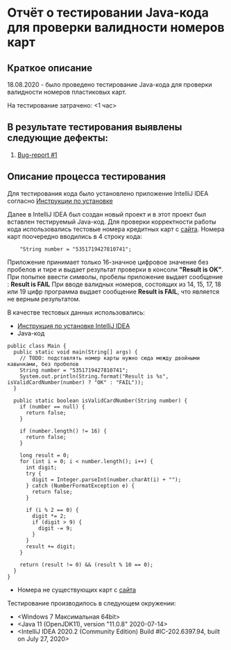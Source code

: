 # Отчёт о тестировании Java-кода для проверки валидности номеров карт

## Краткое описание

18.08.2020 - было проведено тестирование Java-кода для проверки валидности номеров пластиковых карт.

На тестирование затрачено: <1 час>


## В результате тестирования выявлены следующие дефекты: 
1. [Bug-report #1](https://github.com/MFV72/Java-HomeWork-2_2/issues/1#issue-682456714)

## Описание процесса тестирования

Для тестирования кода было установлено приложение IntelliJ IDEA согласно [Инструкции по установке](https://github.com/netology-code/javaqa-homeworks/blob/master/intro/idea.md)

Далее в IntelliJ IDEA был создан новый проект и в этот проект был вставлен тестируемый Java-код.
Для проверки корректности работы кода использовались тестовые номера кредитных карт с [сайта](https://www.freeformatter.com/credit-card-number-generator-validator.html).
Номера карт поочередно вводились в 4 строку кода:
```
    "String number = "5351719427810741";
```
 Приложение принимает только 16-значное цифровое значение без пробелов и тире и выдает результат проверки в консоли  **"Result is OK"**. При попытке ввести символы, пробелы приложение выдает сообщение : **Result is FAIL**
При вводе валидных номеров, состоящих из 14, 15, 17, 18 или 19 цифр программа выдает сообщение  **Result is FAIL**, что является не верным результатом.

В качестве тестовых данных использовались:
* [Инструкция по установке IntelliJ IDEA](https://github.com/netology-code/javaqa-homeworks/blob/master/intro/idea.md)
* Java-код
```
public class Main {
  public static void main(String[] args) {
    // TODO: подставлять номер карты нужно сюда между двойными кавычками, без пробелов
    String number = "5351719427810741";
    System.out.println(String.format("Result is %s", isValidCardNumber(number) ? "OK" : "FAIL"));
  }

  public static boolean isValidCardNumber(String number) {
    if (number == null) {
      return false;
    }

    if (number.length() != 16) {
      return false;
    }

    long result = 0;
    for (int i = 0; i < number.length(); i++) {
      int digit;
      try {
        digit = Integer.parseInt(number.charAt(i) + "");
      } catch (NumberFormatException e) {
        return false;
      }

      if (i % 2 == 0) {
        digit *= 2;
        if (digit > 9) {
          digit -= 9;
        }
      }
      result += digit;
    }

    return (result != 0) && (result % 10 == 0);
  }
}
```
* Номера не существующих карт с [сайта](https://www.freeformatter.com/credit-card-number-generator-validator.html)

Тестирование производилось в следующем окружении:
* <Windows 7 Максимальная 64bit>
* <Java 11 (OpenJDK11), version "11.0.8" 2020-07-14>
* <IntelliJ IDEA 2020.2 (Community Edition) Build #IC-202.6397.94, built on July 27, 2020>


